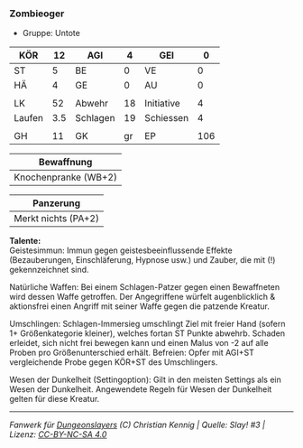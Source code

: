 ### Zombieoger  
- Gruppe: Untote  

| KÖR | 12 | AGI | 4 | GEI | 0 |
| --- | --- | --- | --- | --- | --- |
| ST | 5 | BE | 0 | VE | 0 |
| HÄ | 4 | GE | 0 | AU | 0 |
|  |  |  |  |  |  |
| LK | 52 | Abwehr | 18 | Initiative | 4 |
| Laufen | 3.5 | Schlagen | 19 | Schiessen | 4 |
|  |  |  |  |  |  |
| GH | 11 | GK | gr | EP | 106 |


| Bewaffnung |
| --- |
| Knochenpranke (WB+2) |


| Panzerung |
| --- |
| Merkt nichts (PA+2) |


**Talente:**  
Geistesimmun: Immun gegen geistesbeeinflussende Effekte (Bezauberungen, Einschläferung, Hypnose usw.) und Zauber, die mit (!) gekennzeichnet sind.

Natürliche Waffen: Bei einem Schlagen-Patzer gegen einen Bewaffneten wird dessen Waffe getroffen. Der Angegriffene würfelt augenblicklich & aktionsfrei einen Angriff mit seiner Waffe gegen die patzende Kreatur.

Umschlingen: Schlagen-Immersieg umschlingt Ziel mit freier Hand (sofern 1+ Größenkategorie kleiner), welches fortan ST Punkte abwehrb. Schaden erleidet, sich nicht frei bewegen kann und einen Malus von -2 auf alle Proben pro Größenunterschied erhält. Befreien: Opfer mit AGI+ST vergleichende Probe gegen KÖR+ST des Umschlingers.

Wesen der Dunkelheit (Settingoption): Gilt in den meisten Settings als ein Wesen der Dunkelheit. Angewendete Regeln für Wesen der Dunkelheit gelten für diese Kreatur.





___
*Fanwerk für [Dungeonslayers](https://www.dungeonslayers.net/) (C) Christian Kennig | Quelle: Slay! #3 | Lizenz: [CC-BY-NC-SA 4.0](https://creativecommons.org/licenses/by-nc-sa/4.0/deed.de)*